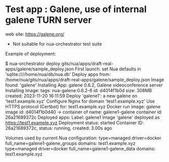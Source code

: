 # Test app : Galene, use of internal galene TURN server

web site: https://galene.org/

  -   Not suitable for nua-orchestrator test suite



Example of deployment:

$ nua-orchestrator deploy gits/nua/apps/draft-real-apps/galene/sample_deploy.json
First launch: set Nua defaults in 'sqlite:////home/nua/db/nua.db'
Deploy apps from: /home/nua/gits/nua/apps/draft-real-apps/galene/sample_deploy.json
Image found: 'galene'
Installing App: galene 0.6.2, Galène videoconference server
Installing image:
    tags: nua-galene:0.6.2-6
    id: d4014f1b0d
    size: 308MB
    created: 2023-11-20 16:11:59
Deploy 'galene1': a new galene on 'test1.example.xyz'
Configure Nginx for domain 'test1.example.xyz'
Use HTTPS protocol (Certbot) for: test1.example.xyz
Docker run image: galene
        image id: d4014f1b0d40
    -> container of name: galene1-galene
            container id: 26a21689372c
Deployed apps:
Label: galene1
Image 'galene' deployed as https://test1.example.xyz
Deployment status: started
Container ID: 26a21689372c, status: running, created: 3.00s ago

Volumes used by current Nua configuration:
   type=managed driver=docker full_name=galene1-galene_groups
   domains: test1.example.xyz
   type=managed driver=docker full_name=galene1-galene_data
   domains: test1.example.xyz
